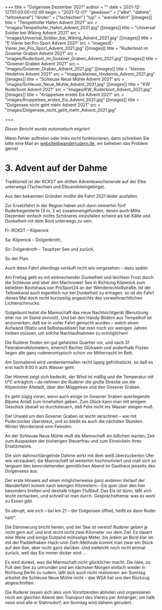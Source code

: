 +++
title = "Dolgensee Dezember 2021"
author = ""
date = 2021-12-12T01:00:00+02:00
begin = "2021-12-01"
"gewässer" = ["elbe", "dahme", "teltowkanal"]
"länder" = ["tschechien"]
"typ" = "wanderfahrt"
[[images]]
title = "Tempelhofer Hafen Advent 2021"
src = "images/Tempelhofer_Hafen_Advent_2021.jpg"
[[images]]
title = "Universal Soldier bei Wiking Advent 2021"
src = "images/Universal_Soldier_bei_Wiking_Advent_2021.jpg"
[[images]]
title = "E-Vierer bei Pro Sport Advent 2021"
src = "images/E-Vierer_bei_Pro_Sport_Advent_2021.jpg"
[[images]]
title = "Ruderboot im Gosener Graben Advent 2021"
src = "images/Ruderboot_im_Gosener_Graben_Advent_2021.jpg"
[[images]]
title = "Gosener Graben Advent 2021"
src = "images/Gosener_Graben_Advent_2021.jpg"
[[images]]
title = "kleines Hindernis Advent 2021"
src = "images/kleines_Hindernis_Advent_2021.jpg"
[[images]]
title = "Schleuse Neue Mühle Advent 2021"
src = "images/Schleuse_Neue_Muhle_Advent_2021.jpg"
[[images]]
title = "KW Ruderboot Advent 2021"
src = "images/KW_Ruderboot_Advent_2021.jpg"
[[images]]
title = "Krüppelsee erstes Eis Advent 2021"
src = "images/Kruppelsee_erstes_Eis_Advent_2021.jpg"
[[images]]
title = "Dolgensee nicht geht mehr Advent 2021"
src = "images/Dolgensee_nicht_geht_mehr_Advent_2021.jpg"

+++


*Dieser Bericht wurde automatisch migriert*

Wenn Fehler auftreten oder links nicht funktionieren, dann schreiben Sie bitte eine Mail an website@wanderrudern.de, wir beheben das Problem gerne!



# 3. Advent auf der Dahme


Traditionell ist der RCKST am dritten Adventswochenende auf der Elbe unterwegs (Tschechien und Elbsandsteingebirge).

Aus den bekannten Gründen mußte die Fahrt 2021 leider ausfallen.

Zur Ersatzfahrt in der Region haben sich dann immerhin fünf Ruderbegeisterte (3 m, 2 w) zusammengefunden, denen auch Mitte Dezember einfach nichts Schöneres einzufallen scheint als bei Kälte und Dunkelheit mit dem Boot unterwegs zu sein.

Fr: RCKST – Köpenick

Sa: Köpenick – Dolgenbroth,

So: Dolgenbroth – Teupitzer See und zurück.

So der Plan.

Auch diese Fahrt allerdings verläuft nicht wie vorgesehen – dazu später.

Am Freitag geht es mit einbrechender Dunkelheit und leichtem Frost durch die Schleuse und über den Machnower See in Richtung Köpenick zum beliebten Bootshaus von ProSport24 an der Wendenschloßstraße. Ist der Teltowkanal auch eigentlich nur bei Dunkelheit zu ertragen, so ist die Fahrt dieses Mal doch recht kurzweilig angesichts des vorweihnachtlichen Lichterschmucks.

Gutgelaunt testet die Mannschaft das neue Nachtsichtgerät (Benutzung eher nur im Stand sinnvoll). Und bei den Handy-Bildern aus Tempelhof ist anzumerken, daß sie in voller Fahrt gemacht wurden – welch einen Aufwand (Stativ und Selbstauslöser) hat man noch vor wenigen Jahren treiben müssen, um solche Nachtaufnahmen zu ermöglichen!

Die Ruderer finden ein gut geheiztes Quartier vor, und nach 31 Feierabendkilometern, einem(!) Becher Glühwein und anderthalb Pizzen liegen alle ganz rudereruntypisch schon vor Mitternacht im Bett.

Am Sonnabend wird verdientermaßen recht üppig gefrühstückt, so daß es erst nach 9:00 h aufs Wasser geht.

Der Himmel zeigt sich bedeckt, der Wind ist mäßig und die Temperatur mit 0°C erträglich – da nehmen die Ruderer die große Strecke um die Köpenicker Altstadt, über den Müggelsee und den Gosener Graben.

Es geht zügig voran, wenn auch einige im Gosener Graben querliegende Bäume Anlaß zum Innehalten geben. Zum Glück kann man mit einigem Geschick überall so durchsteuern, daß Felix nicht ins Wasser steigen muß.

Der Urwald um den Gosener Graben ist leicht verschneit – wie mit Puderzucker überstreut, und so bleibt es auch die nächsten Stunden. Winter Wonderland vom Feinsten.

An der Schleuse Neue Mühle muß die Mannschaft ein bißchen warten; Zeit zum Auspacken der bisherigen Steuerfrau und zum Einwickeln ihres Ersatzmanns.

Die sich dahinschlängelnde Dahme wirkt mit dem weiß überzuckerten Ufer wie verzaubert; die Mannschaft ist weiterhin hochmotiviert und malt sich so langsam den bevorstehenden gemütlichen Abend im Gasthaus jenseits des Dolgensees aus.

Der erste Hinweis auf einen möglicherweise ganz anderen Verlauf der Wanderfahrt kommt nach wenigen Kilometern – Eis quer über den hier besonders breiten und deshalb trägen Flußlauf. Das Eis ist dünn, läßt sich leicht zerhacken, und schnell ist man durch. Gesprächsthema: was es wohl zu Essen gibt.

So abrupt, wie sich – bei km 21 – der Dolgensee öffnet, heißt es dann Ruder halt!“.

Die Dämmerung bricht herein, und der See ist vereist! Ruderer geben ja nicht gern auf, und erst recht nicht zwei Kilometer vor dem Ziel. Es dauert eine Weile und einige Dutzend mühselige Meter, bis jedem an Bord klar ist: mit der Paddelhaken-Hack-und-Zieh-Methode kommt man zwar ein Stück auf den See, aber nicht ganz darüber. Und vielleicht noch nicht einmal zurück, weil das Eis immer dicker wird …

Es wird dunkel, was die Mannschaft nicht glücklicher macht. Die Idee, zu Fuß den See zu umrunden und am nächsten Morgen einfach wieder in Richtung Berlin zu rudern, läßt sich auch nicht realisieren: am Sonntag arbeitet die Schleuse Neue Mühle nicht – das WSA hat uns den Rückzug abgeschnitten.

Die Ruderer lassen sich also vom Vorsitzenden abholen und organisieren noch am gleichen Abend den Transport des Vierers per Anhänger; um halb neun sind alle in Stahnsdorf; am Sonntag wird daheim gerudert.